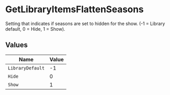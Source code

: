 # GetLibraryItemsFlattenSeasons

Setting that indicates if seasons are set to hidden for the show. (-1 = Library default, 0 = Hide, 1 = Show).


## Values

| Name             | Value            |
| ---------------- | ---------------- |
| `LibraryDefault` | -1               |
| `Hide`           | 0                |
| `Show`           | 1                |